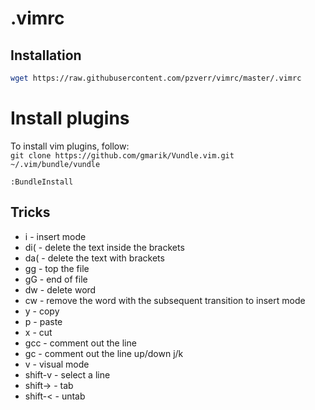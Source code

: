 .vimrc
======
Installation
------------
```sh
wget https://raw.githubusercontent.com/pzverr/vimrc/master/.vimrc
```
Install plugins
===============
To install vim plugins, follow:<br/> 
`git clone https://github.com/gmarik/Vundle.vim.git ~/.vim/bundle/vundle`<br/>

```vim 
:BundleInstall
```

Tricks
------
* i - insert mode
* di( - delete the text inside the brackets
* da( - delete the text with brackets
* gg - top the file
* gG - end of file
* dw - delete word
* cw - remove the word with the subsequent transition to insert mode
* y - copy
* p - paste
* x - cut
* gcc - comment out the line
* gc - comment out the line up/down j/k
* v - visual mode
* shift-v - select a line
* shift-> - tab
* shift-< - untab
